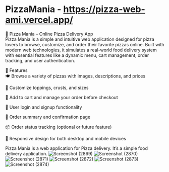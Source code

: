 # PizzaMania  - https://pizza-web-ami.vercel.app/   

🍕 Pizza Mania – Online Pizza Delivery App <br/>
Pizza Mania is a simple and intuitive web application designed for pizza lovers to browse, customize, and order their favorite pizzas online. Built with modern web technologies, it simulates a real-world food delivery system with essential features like a dynamic menu, cart management, order tracking, and user authentication.

🚀 Features <br/>
🍽️ Browse a variety of pizzas with images, descriptions, and prices <br/>

🧀 Customize toppings, crusts, and sizes <br/>

🛒 Add to cart and manage your order before checkout<br/>

👤 User login and signup functionality<br/>

🧾 Order summary and confirmation page<br/>

📦 Order status tracking (optional or future feature)<br/>

📱 Responsive design for both desktop and mobile devices<br/>




Pizza Mania is a web application for Pizza delivery. It’s a simple food delivery application.
![Screenshot (2869)](https://github.com/Aman2907/PizzaApp-using-Reactjs/assets/74008888/92474d3e-92ad-4b4b-a44c-4f475f89e41f)
![Screenshot (2870)](https://github.com/Aman2907/PizzaApp-using-Reactjs/assets/74008888/e644de1a-281f-430e-99b7-847c1b4cb039)
![Screenshot (2871)](https://github.com/Aman2907/PizzaApp-using-Reactjs/assets/74008888/ee14e7c9-33fe-48ec-a6af-255ceadeef78)
![Screenshot (2872)](https://github.com/Aman2907/PizzaApp-using-Reactjs/assets/74008888/b3135d53-c1a4-4186-a86a-7654fca8d934)
![Screenshot (2873)](https://github.com/Aman2907/PizzaApp-using-Reactjs/assets/74008888/676c756b-b48f-4810-bfea-2866c5ecf1ae)
![Screenshot (2874)](https://github.com/Aman2907/PizzaApp-using-Reactjs/assets/74008888/55e7b862-ff55-4f95-915c-9e714d68c0c1)
